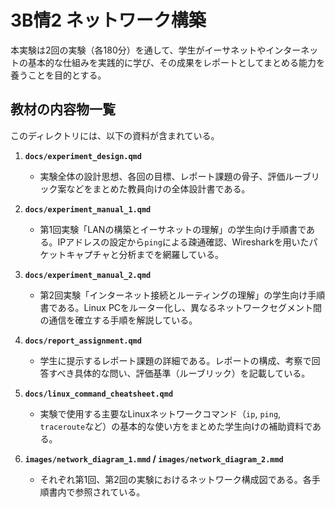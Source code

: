 # 3B情2 ネットワーク構築

本実験は2回の実験（各180分）を通して、学生がイーサネットやインターネットの基本的な仕組みを実践的に学び、その成果をレポートとしてまとめる能力を養うことを目的とする。

## 教材の内容物一覧

このディレクトリには、以下の資料が含まれている。

1.  **`docs/experiment_design.qmd`**
    *   実験全体の設計思想、各回の目標、レポート課題の骨子、評価ルーブリック案などをまとめた教員向けの全体設計書である。

2.  **`docs/experiment_manual_1.qmd`**
    *   第1回実験「LANの構築とイーサネットの理解」の学生向け手順書である。IPアドレスの設定から`ping`による疎通確認、Wiresharkを用いたパケットキャプチャと分析までを網羅している。

3.  **`docs/experiment_manual_2.qmd`**
    *   第2回実験「インターネット接続とルーティングの理解」の学生向け手順書である。Linux PCをルーター化し、異なるネットワークセグメント間の通信を確立する手順を解説している。

4.  **`docs/report_assignment.qmd`**
    *   学生に提示するレポート課題の詳細である。レポートの構成、考察で回答すべき具体的な問い、評価基準（ルーブリック）を記載している。

5.  **`docs/linux_command_cheatsheet.qmd`**
    *   実験で使用する主要なLinuxネットワークコマンド（`ip`, `ping`, `traceroute`など）の基本的な使い方をまとめた学生向けの補助資料である。

6.  **`images/network_diagram_1.mmd` / `images/network_diagram_2.mmd`**
    *   それぞれ第1回、第2回の実験におけるネットワーク構成図である。各手順書内で参照されている。

